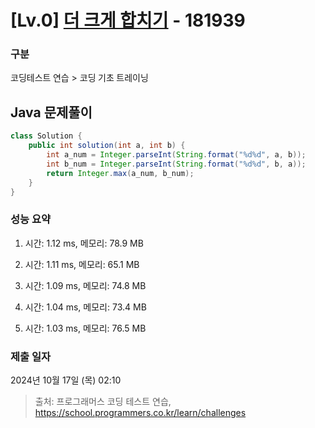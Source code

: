 # [Lv.0] [더 크게 합치기](https://school.programmers.co.kr/learn/courses/30/lessons/181939?language=java) - 181939 

### 구분

코딩테스트 연습 > 코딩 기초 트레이닝

## Java 문제풀이

```java
class Solution {
    public int solution(int a, int b) {
        int a_num = Integer.parseInt(String.format("%d%d", a, b));
        int b_num = Integer.parseInt(String.format("%d%d", b, a));
        return Integer.max(a_num, b_num);
    }
}
```

### 성능 요약

1. 시간: 1.12 ms, 메모리: 78.9 MB

2. 시간: 1.11 ms, 메모리: 65.1 MB
3. 시간: 1.09 ms, 메모리: 74.8 MB
4. 시간: 1.04 ms, 메모리: 73.4 MB
5. 시간: 1.03 ms, 메모리: 76.5 MB

### 제출 일자

2024년 10월 17일 (목) 02:10

> 출처: 프로그래머스 코딩 테스트 연습, https://school.programmers.co.kr/learn/challenges